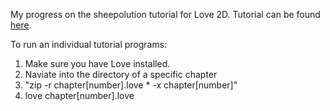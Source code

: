 My progress on the sheepolution tutorial for Love 2D.
Tutorial can be found [here](https://sheepolution.com/learn/book/contents).

To run an individual tutorial programs:
1. Make sure you have Love installed.
2. Naviate into the directory of a specific chapter
3. "zip -r chapter[number].love * -x chapter[number]"
4. love chapter[number].love

